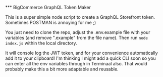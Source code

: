 *** BigCommerce GraphQL Token Maker

This is a super simple node script to create a GraphQL Storefront token. Sometimes POSTMAN is annoying for me ;) 

You just need to clone the repo, adjust the .env.example file with your variables (and remove ".example" from the file name). Then run `node index.js` within the local directory.

It will console log the JWT token, and for your convenience automatically add it to your clipboard! I'm thinking I might add a quick CLI soon so you can enter all the env variables through in Terminaal also. That would probably make this a bit more adaptable and reusable.
